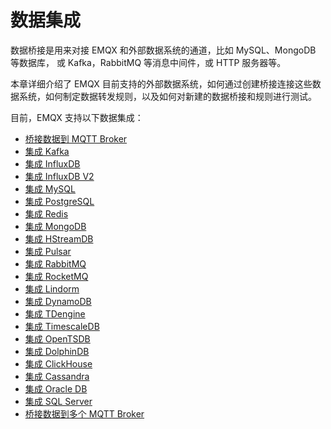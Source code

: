 # 数据集成

数据桥接是用来对接 EMQX 和外部数据系统的通道，比如 MySQL、MongoDB 等数据库， 或 Kafka，RabbitMQ 等消息中间件，或 HTTP 服务器等。

本章详细介绍了 EMQX 目前支持的外部数据系统，如何通过创建桥接连接这些数据系统，如何制定数据转发规则，以及如何对新建的数据桥接和规则进行测试。

目前，EMQX 支持以下数据集成：

- [桥接数据到 MQTT Broker](./bridge_mqtt.md)
- [集成 Kafka](./bridge_kafka.md)
- [集成 InfluxDB](./backend_influxdb.md)
- [集成 InfluxDB V2](./backend_influxdb_v2.md)
- [集成 MySQL](./backend_mysql.md)
- [集成 PostgreSQL](./backend_pgsql.md)
- [集成 Redis](./backend_redis.md)
- [集成 MongoDB](./backend_mongodb.md)
- [集成 HStreamDB](./backend_hstreamdb.md)
- [集成 Pulsar](./bridge_pulsar.md)
- [集成 RabbitMQ](./bridge_rabbitmq.md)
- [集成 RocketMQ](./bridge_rocketmq.md)
- [集成 Lindorm](./backend_lindorm.md)
- [集成 DynamoDB](./backend_dynamodb.md)
- [集成 TDengine](./backend_tdengine.md)
- [集成 TimescaleDB](./backend_timescaledb.md)
- [集成 OpenTSDB](./backend_opentsdb.md)
- [集成 DolphinDB](./backend_dolphindb.md)
- [集成 ClickHouse](./backend_clickhouse.md)
- [集成 Cassandra](./backend_cassandra.md)
- [集成 Oracle DB](./backend_oracle.md)
- [集成 SQL Server](./backend_sqlserver.md)
- [桥接数据到多个 MQTT Broker](./bridge_emqx.md)
